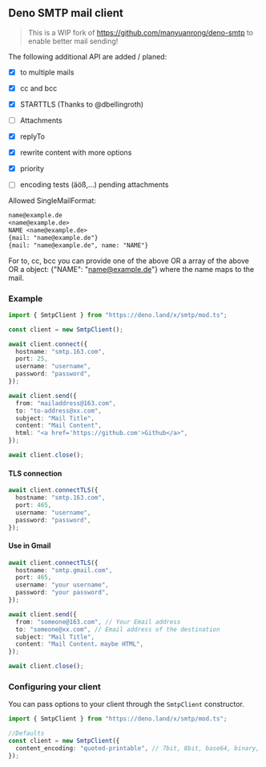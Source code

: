 ## Deno SMTP mail client

> This is a WIP fork of https://github.com/manyuanrong/deno-smtp to enable better mail sending!

The following additional API are added / planed:

- [x] to multiple mails
- [x] cc and bcc
- [x] STARTTLS (Thanks to @dbellingroth)
- [ ] Attachments
- [x] replyTo
- [x] rewrite content with more options
- [x] priority
- [ ] encoding tests (äöß,...) pending attachments


Allowed SingleMailFormat:
```txt
name@example.de
<name@example.de>
NAME <name@example.de>
{mail: "name@example.de"}
{mail: "name@example.de", name: "NAME"}
```

For to, cc, bcc you can provide one of the above OR a array of the above OR a object: {"NAME": "name@example.de"} where the name maps to the mail.




<!-- [![Build Status](https://github.com/manyuanrong/deno-smtp/workflows/ci/badge.svg?branch=master)](https://github.com/manyuanrong/deno-smtp/actions)
![GitHub](https://img.shields.io/github/license/manyuanrong/deno-smtp.svg)
![GitHub release](https://img.shields.io/github/release/manyuanrong/deno-smtp.svg)
![(Deno)](https://img.shields.io/badge/deno-1.0.0-green.svg) -->

### Example

```ts
import { SmtpClient } from "https://deno.land/x/smtp/mod.ts";

const client = new SmtpClient();

await client.connect({
  hostname: "smtp.163.com",
  port: 25,
  username: "username",
  password: "password",
});

await client.send({
  from: "mailaddress@163.com",
  to: "to-address@xx.com",
  subject: "Mail Title",
  content: "Mail Content",
  html: "<a href='https://github.com'>Github</a>",
});

await client.close();
```

#### TLS connection

```ts
await client.connectTLS({
  hostname: "smtp.163.com",
  port: 465,
  username: "username",
  password: "password",
});
```

#### Use in Gmail

```ts
await client.connectTLS({
  hostname: "smtp.gmail.com",
  port: 465,
  username: "your username",
  password: "your password",
});

await client.send({
  from: "someone@163.com", // Your Email address
  to: "someone@xx.com", // Email address of the destination
  subject: "Mail Title",
  content: "Mail Content，maybe HTML",
});

await client.close();
```

### Configuring your client

You can pass options to your client through the `SmtpClient` constructor.

```ts
import { SmtpClient } from "https://deno.land/x/smtp/mod.ts";

//Defaults
const client = new SmtpClient({
  content_encoding: "quoted-printable", // 7bit, 8bit, base64, binary, quoted-printable
});
```
